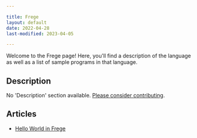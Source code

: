 ```yaml
---

title: Frege
layout: default
date: 2022-04-28
last-modified: 2023-04-05

---
```


Welcome to the Frege page! Here, you'll find a description of the language as well as a list of sample programs in that language.

## Description

No 'Description' section available. [Please consider contributing](https://github.com/TheRenegadeCoder/sample-programs-website).

## Articles

- [Hello World in Frege](https://sampleprograms.io/projects/hello-world/frege)